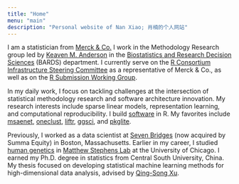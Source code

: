 ```yaml
---
title: "Home"
menu: "main"
description: "Personal website of Nan Xiao; 肖楠的个人网站"
---
```


I am a statistician from [Merck & Co.](https://www.merck.com/)
I work in the Methodology Research group led by
[Keaven M. Anderson](https://keaven.github.io/)
in the [Biostatistics and Research Decision Sciences](https://jobs.merck.com/bards) (BARDS) department.
I currently serve on the
[R Consortium Infrastructure Steering Committee](https://www.r-consortium.org/about/governance)
as a representative of Merck & Co., as well as on the
[R Submission Working Group](https://rconsortium.github.io/submissions-wg/).

In my daily work, I focus on tackling challenges at the intersection of
statistical methodology research and software architecture innovation.
My research interests include sparse linear models,
representation learning, and computational reproducibility.
I build [software](https://nanx.me/software/) in R.
My favorites include
[msaenet](https://nanx.me/msaenet/),
[oneclust](https://nanx.me/oneclust/),
[liftr](https://liftr.me/),
[ggsci](https://nanx.me/ggsci/),
and
[pkglite](https://merck.github.io/pkglite/).

Previously, I worked as a data scientist at
[Seven Bridges](https://www.sevenbridges.com/)
(now acquired by Summa Equity) in Boston, Massachusetts.
Earlier in my career, I studied [human genetics](https://genes.uchicago.edu/) in
[Matthew Stephens Lab](https://stephenslab.uchicago.edu/)
at the University of Chicago.
I earned my Ph.D. degree in statistics from Central South University, China.
My thesis focused on developing statistical machine learning methods for
high-dimensional data analysis, advised by
[Qing-Song Xu](https://scholar.google.com/citations?user=b98MXiYAAAAJ&hl=en).

